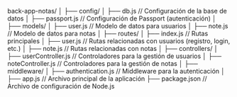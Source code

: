 back-app-notas/
│
├── config/
│   ├── db.js           // Configuración de la base de datos
│   ├── passport.js     // Configuración de Passport (autenticación)
│
├── models/
│   ├── user.js         // Modelo de datos para usuarios
│   ├── note.js         // Modelo de datos para notas
│
├── routes/
│   ├── index.js        // Rutas principales
│   ├── user.js         // Rutas relacionadas con usuarios (registro, login, etc.)
│   ├── note.js         // Rutas relacionadas con notas
│
├── controllers/
│   ├── userController.js   // Controladores para la gestión de usuarios
│   ├── noteController.js   // Controladores para la gestión de notas
│
├── middleware/
│   ├── authentication.js   // Middleware para la autenticación
│
├── app.js               // Archivo principal de la aplicación
├── package.json         // Archivo de configuración de Node.js


